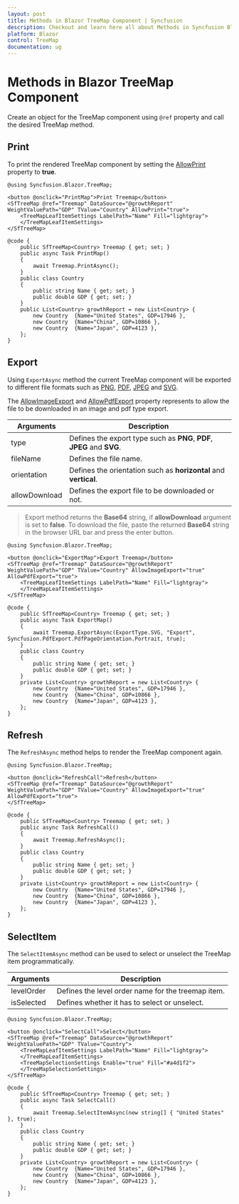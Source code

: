 ```yaml
---
layout: post
title: Methods in Blazor TreeMap Component | Syncfusion
description: Checkout and learn here all about Methods in Syncfusion Blazor TreeMap component and much more details.
platform: Blazor
control: TreeMap
documentation: ug
---
```


# Methods in Blazor TreeMap Component

Create an object for the TreeMap component using `@ref` property and call the desired TreeMap method.

## Print

To print the rendered TreeMap component by setting the [AllowPrint](https://help.syncfusion.com/cr/blazor/Syncfusion.Blazor.TreeMap.SfTreeMap-1.html#Syncfusion_Blazor_TreeMap_SfTreeMap_1_AllowPrint) property to **true**.

```cshtml
@using Syncfusion.Blazor.TreeMap;

<button @onclick="PrintMap">Print Treemap</button>
<SfTreeMap @ref="Treemap" DataSource="@growthReport" WeightValuePath="GDP" TValue="Country" AllowPrint="true">
    <TreeMapLeafItemSettings LabelPath="Name" Fill="lightgray">
    </TreeMapLeafItemSettings>
</SfTreeMap>

@code {
    public SfTreeMap<Country> Treemap { get; set; }
    public async Task PrintMap()
    {
        await Treemap.PrintAsync();
    }
    public class Country
    {
        public string Name { get; set; }
        public double GDP { get; set; }
    }
    public List<Country> growthReport = new List<Country> {
        new Country  {Name="United States", GDP=17946 },
        new Country  {Name="China", GDP=10866 },
        new Country  {Name="Japan", GDP=4123 },
    };
}
```

## Export

Using `ExportAsync` method the current TreeMap component will be exported to different file formats such as [PNG](https://help.syncfusion.com/cr/blazor/Syncfusion.Blazor.TreeMap.ExportType.html#Syncfusion_Blazor_TreeMap_ExportType_PNG), [PDF](https://help.syncfusion.com/cr/blazor/Syncfusion.Blazor.TreeMap.ExportType.html#Syncfusion_Blazor_TreeMap_ExportType_PDF), [JPEG](https://help.syncfusion.com/cr/blazor/Syncfusion.Blazor.TreeMap.ExportType.html#Syncfusion_Blazor_TreeMap_ExportType_JPEG) and [SVG](https://help.syncfusion.com/cr/blazor/Syncfusion.Blazor.TreeMap.ExportType.html#Syncfusion_Blazor_TreeMap_ExportType_SVG).

The [AllowImageExport](https://help.syncfusion.com/cr/blazor/Syncfusion.Blazor.TreeMap.SfTreeMap-1.html#Syncfusion_Blazor_TreeMap_SfTreeMap_1_AllowImageExport) and [AllowPdfExport](https://help.syncfusion.com/cr/blazor/Syncfusion.Blazor.TreeMap.SfTreeMap-1.html#Syncfusion_Blazor_TreeMap_SfTreeMap_1_AllowPdfExport) property represents to allow the file to be downloaded in an image and pdf type export.

|   Arguments      |   Description                                       |
|----------------------| ----------------------------------------------------|
|     type             |    Defines the export type such as **PNG**, **PDF**, **JPEG** and **SVG**.   |
|     fileName        |    Defines the file name.                             |
|     orientation      |    Defines the orientation such as **horizontal** and **vertical**.     |
| allowDownload | Defines the export file to be downloaded or not. |

> Export method returns the **Base64** string, if **allowDownload** argument is set to **false**. To download the file, paste the returned **Base64** string in the browser URL bar and press the enter button.

```cshtml
@using Syncfusion.Blazor.TreeMap;

<button @onclick="ExportMap">Export Treemap</button>
<SfTreeMap @ref="Treemap" DataSource="@growthReport" WeightValuePath="GDP" TValue="Country" AllowImageExport="true" AllowPdfExport="true">
    <TreeMapLeafItemSettings LabelPath="Name" Fill="lightgray">
    </TreeMapLeafItemSettings>
</SfTreeMap>

@code {
    public SfTreeMap<Country> Treemap { get; set; }
    public async Task ExportMap()
    {
        await Treemap.ExportAsync(ExportType.SVG, "Export", Syncfusion.PdfExport.PdfPageOrientation.Portrait, true);
    }
    public class Country
    {
        public string Name { get; set; }
        public double GDP { get; set; }
    }
    private List<Country> growthReport = new List<Country> {
        new Country  {Name="United States", GDP=17946 },
        new Country  {Name="China", GDP=10866 },
        new Country  {Name="Japan", GDP=4123 },
    };
}
```

## Refresh

The `RefreshAsync` method helps to render the TreeMap component again.

```cshtml
@using Syncfusion.Blazor.TreeMap;

<button @onclick="RefreshCall">Refresh</button>
<SfTreeMap @ref="Treemap" DataSource="@growthReport" WeightValuePath="GDP" TValue="Country" AllowImageExport="true" AllowPdfExport="true">
</SfTreeMap>

@code {
    public SfTreeMap<Country> Treemap { get; set; }
    public async Task RefreshCall()
    {
        await Treemap.RefreshAsync();
    }
    public class Country
    {
        public string Name { get; set; }
        public double GDP { get; set; }
    }
    private List<Country> growthReport = new List<Country> {
        new Country  {Name="United States", GDP=17946 },
        new Country  {Name="China", GDP=10866 },
        new Country  {Name="Japan", GDP=4123 },
    };
}
```

## SelectItem

The `SelectItemAsync` method can be used to select or unselect the TreeMap item programmatically.

|   Arguments      |   Description                                       |
|----------------------| ----------------------------------------------------|
| levelOrder | Defines the level order name for the treemap item. |
| isSelected | Defines whether it has to select or unselect. |

```cshtml
@using Syncfusion.Blazor.TreeMap;

<button @onclick="SelectCall">Select</button>
<SfTreeMap @ref="Treemap" DataSource="@growthReport" WeightValuePath="GDP" TValue="Country">
    <TreeMapLeafItemSettings LabelPath="Name" Fill="lightgray">
    </TreeMapLeafItemSettings>
    <TreeMapSelectionSettings Enable="true" Fill="#a4d1f2">
    </TreeMapSelectionSettings>
</SfTreeMap>

@code {
    public SfTreeMap<Country> Treemap { get; set; }
    public async Task SelectCall()
    {
        await Treemap.SelectItemAsync(new string[] { "United States" }, true);
    }
    public class Country
    {
        public string Name { get; set; }
        public double GDP { get; set; }
    }
    private List<Country> growthReport = new List<Country> {
        new Country  {Name="United States", GDP=17946 },
        new Country  {Name="China", GDP=10866 },
        new Country  {Name="Japan", GDP=4123 },
    };
}
```
